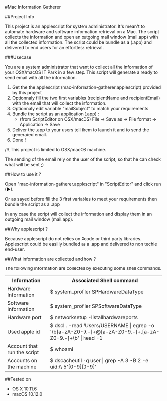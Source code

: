 #Mac Information Gatherer

##Project Info

This project is an applescript for system administrator. It's mean't to automate hardware and software information retrieval on a Mac. The script collects the information and open an outgoing mail window (mail.app) with all the collected information. The script could be bundle as a (.app) and delivered to end users for an effortless retrieval.

###Usecase

You are a system administrator that want to collect all the information of your OSX/macOS IT Park in a few step. This script will generate a ready to send email with all the information.  
	
 1. Get the the applescript (mac-information-gatherer.applescript) provided by this project 
 2. Optionnaly fill the two first variables (recipientName and recipientEmail) with the email that will collect the information.
 3. Optionnaly edit variable "mailSubject" to match your requirements
 3. Bundle the script as an application (.app) :
    - (from ScriptEditor on OSX/macOS) File -> Save as -> File format -> Application -> Save
 4. Deliver the .app to your users tell them to launch it and to send the generated email.
 5. Done !

/!\ This project is limited to OSX/macOS machine. 

The sending of the email rely on the user of the script, so that he can check what will be sent ;)

##How to use it ?

Open "mac-information-gatherer.applescript" in "ScriptEditor" and click run (►).

Or as sayed before fill the 3 first variables to meet your requirements then bundle the script as a .app

In any case the script will collect the information and display them in an outgoing mail window (mail.app).

##Why applescript ?

Because applescript do not relies on Xcode or third party libraries. Applescript could be easilly bundled as a .app and delivered to non techie end-user.

##What information are collected and how ?

The following information are collected by executing some shell commands.

<table>
<tr>
<th>Information</th>
<th>Associated Shell command</th>
</tr>
<tr>
<td>Hardware Information</td>
<td>$ system_profiler SPHardwareDataType</td>
</tr>
<tr>
<td>Software Information</td>
<td>$ system_profiler SPSoftwareDataType</td>
</tr>
<tr>
<td>Hardware port</td>
<td>$ networksetup -listallhardwareports</td>
</tr>
<tr>
<td>Used apple id</td>
<td>$ dscl . -read /Users/USERNAME | egrep -o '\b[a-zA-Z0-9.-]+@[a-zA-Z0-9.-]+.[a-zA-Z0-9.-]+\b' | head -1</td>
</tr>
<tr>
<td>Account that run the script</td>
<td>$ whoami</td>
</tr>
<tr>
<td>Accounts on the machine</td>
<td>$ dscacheutil -q user | grep -A 3 -B 2 -e uid:\\ 5'[0-9][0-9]'</td>
</tr>
</table>

##Tested on

- OS X 10.11.6
- macOS 10.12.0